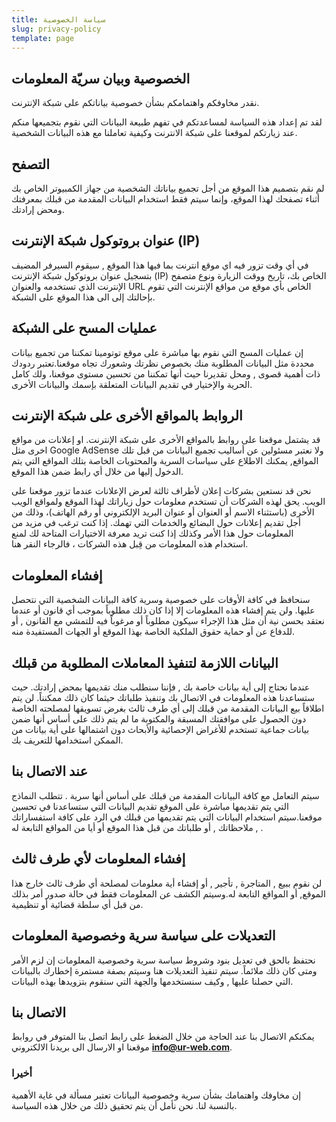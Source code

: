 ```yaml
---
title: سياسة الخصوصية
slug: privacy-policy
template: page
---
```


## الخصوصية وبيان سريّة المعلومات

نقدر مخاوفكم واهتمامكم بشأن خصوصية بياناتكم على شبكة الإنترنت.

لقد تم إعداد هذه السياسة لمساعدتكم في تفهم طبيعة البيانات التي نقوم بتجميعها منكم عند زيارتكم لموقعنا على شبكة الانترنت وكيفية تعاملنا مع هذه البيانات الشخصية.

## التصفح

لم نقم بتصميم هذا الموقع من أجل تجميع بياناتك الشخصية من جهاز الكمبيوتر الخاص بك أثناء تصفحك لهذا الموقع، وإنما سيتم فقط استخدام البيانات المقدمة من قبلك بمعرفتك ومحض إرادتك.

## عنوان بروتوكول شبكة الإنترنت (IP)

في أي وقت تزور فيه اي موقع انترنت بما فيها هذا الموقع , سيقوم السيرفر المضيف بتسجيل عنوان بروتوكول شبكة الإنترنت (IP) الخاص بك، تاريخ ووقت الزيارة ونوع متصفح الإنترنت الذي تستخدمه والعنوان URL الخاص بأي موقع من مواقع الإنترنت التي تقوم بإحالتك إلى الى هذا الموقع على الشبكة.

## عمليات المسح على الشبكة

إن عمليات المسح التي نقوم بها مباشرة على موقع توتومينا تمكننا من تجميع بيانات محددة مثل البيانات المطلوبة منك بخصوص نظرتك وشعورك تجاه موقعنا.تعتبر ردودك ذات أهمية قصوى , ومحل تقديرنا حيث أنها تمكننا من تحسين مستوى موقعنا، ولك كامل الحرية والإختيار في تقديم البيانات المتعلقة بإسمك والبيانات الأخرى.

## الروابط بالمواقع الأخرى على شبكة الإنترنت

قد يشتمل موقعنا على روابط بالمواقع الأخرى على شبكة الإنترنت. او إعلانات من مواقع اخرى مثل Google AdSense ولا نعتبر مسئولين عن أساليب تجميع البيانات من قبل تلك المواقع, يمكنك الاطلاع على سياسات السرية والمحتويات الخاصة بتلك المواقع التي يتم الدخول إليها من خلال أي رابط ضمن هذا الموقع.

نحن قد نستعين بشركات إعلان لأطراف ثالثة لعرض الإعلانات عندما تزور موقعنا على الويب. يحق لهذه الشركات أن تستخدم معلومات حول زياراتك لهذا الموقع ولمواقع الويب الأخرى (باستثناء الاسم أو العنوان أو عنوان البريد الإلكتروني أو رقم الهاتف)، وذلك من أجل تقديم إعلانات حول البضائع والخدمات التي تهمك. إذا كنت ترغب في مزيد من المعلومات حول هذا الأمر وكذلك إذا كنت تريد معرفة الاختيارات المتاحة لك لمنع استخدام هذه المعلومات من قِبل هذه الشركات ، فالرجاء النقر هنا.

## إفشاء المعلومات

سنحافظ في كافة الأوقات على خصوصية وسرية كافة البيانات الشخصية التي نتحصل عليها. ولن يتم إفشاء هذه المعلومات إلا إذا كان ذلك مطلوباً بموجب أي قانون أو عندما نعتقد بحسن نية أن مثل هذا الإجراء سيكون مطلوباً أو مرغوباً فيه للتمشي مع القانون , أو للدفاع عن أو حماية حقوق الملكية الخاصة بهذا الموقع أو الجهات المستفيدة منه.

## البيانات اللازمة لتنفيذ المعاملات المطلوبة من قبلك

عندما نحتاج إلى أية بيانات خاصة بك , فإننا سنطلب منك تقديمها بمحض إرادتك. حيث ستساعدنا هذه المعلومات في الاتصال بك وتنفيذ طلباتك حيثما كان ذلك ممكنناً. لن يتم اطلاقاً بيع البيانات المقدمة من قبلك إلى أي طرف ثالث بغرض تسويقها لمصلحته الخاصة دون الحصول على موافقتك المسبقة والمكتوبة ما لم يتم ذلك على أساس أنها ضمن بيانات جماعية تستخدم للأغراض الإحصائية والأبحاث دون اشتمالها على أية بيانات من الممكن استخدامها للتعريف بك.

## عند الاتصال بنا

سيتم التعامل مع كافة البيانات المقدمة من قبلك على أساس أنها سرية . تتطلب النماذج التي يتم تقديمها مباشرة على الموقع تقديم البيانات التي ستساعدنا في تحسين موقعنا.سيتم استخدام البيانات التي يتم تقديمها من قبلك في الرد على كافة استفساراتك , ملاحظاتك , أو طلباتك من قبل هذا الموقع أو أيا من المواقع التابعة له .

## إفشاء المعلومات لأي طرف ثالث

لن نقوم ببيع , المتاجرة , تأجير , أو إفشاء أية معلومات لمصلحة أي طرف ثالث خارج هذا الموقع, أو المواقع التابعة له.وسيتم الكشف عن المعلومات فقط في حالة صدور أمر بذلك من قبل أي سلطة قضائية أو تنظيمية.

## التعديلات على سياسة سرية وخصوصية المعلومات

نحتفظ بالحق في تعديل بنود وشروط سياسة سرية وخصوصية المعلومات إن لزم الأمر ومتى كان ذلك ملائماً. سيتم تنفيذ التعديلات هنا وسيتم بصفة مستمرة إخطارك بالبيانات التي حصلنا عليها , وكيف سنستخدمها والجهة التي سنقوم بتزويدها بهذه البيانات.

## الاتصال بنا

يمكنكم الاتصال بنا عند الحاجة من خلال الضغط على رابط اتصل بنا المتوفر في روابط موقعنا او الارسال الى بريدنا الالكتروني **info@ur-web.com**.

### أخيرا

إن مخاوفك واهتمامك بشأن سرية وخصوصية البيانات تعتبر مسألة في غاية الأهمية بالنسبة لنا. نحن نأمل أن يتم تحقيق ذلك من خلال هذه السياسة.
